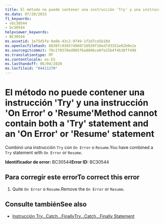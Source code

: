 ```yaml
---
title: El método no puede contener una instrucción 'Try' y una instrucción 'On Error' o 'Resume'
ms.date: 07/20/2015
f1_keywords:
- vbc30544
- bc30544
helpviewer_keywords:
- BC30544
ms.assetid: 1e75d5fe-9a6b-43c2-9749-1f2d7ce5b10d
ms.openlocfilehash: 6838fc936574960716939f18ed7d3351e62b0e1e
ms.sourcegitcommit: f8c270376ed905f6a8896ce0fe25b4f4b38ff498
ms.translationtype: MT
ms.contentlocale: es-ES
ms.lasthandoff: 06/04/2020
ms.locfileid: "84411270"
---
```

# <a name="method-cannot-contain-both-a-try-statement-and-an-on-error-or-resume-statement"></a><span data-ttu-id="598da-102">El método no puede contener una instrucción 'Try' y una instrucción 'On Error' o 'Resume'</span><span class="sxs-lookup"><span data-stu-id="598da-102">Method cannot contain both a 'Try' statement and an 'On Error' or 'Resume' statement</span></span>
<span data-ttu-id="598da-103">Combinó una instrucción `Try` con `On Error` o `Resume`.</span><span class="sxs-lookup"><span data-stu-id="598da-103">You have combined a `Try` statement with `On Error` or `Resume`.</span></span>  
  
 <span data-ttu-id="598da-104">**Identificador de error:** BC30544</span><span class="sxs-lookup"><span data-stu-id="598da-104">**Error ID:** BC30544</span></span>  
  
## <a name="to-correct-this-error"></a><span data-ttu-id="598da-105">Para corregir este error</span><span class="sxs-lookup"><span data-stu-id="598da-105">To correct this error</span></span>  
  
1. <span data-ttu-id="598da-106">Quite `On Error` o `Resume`.</span><span class="sxs-lookup"><span data-stu-id="598da-106">Remove the `On Error` or `Resume`.</span></span>  
  
## <a name="see-also"></a><span data-ttu-id="598da-107">Consulte también</span><span class="sxs-lookup"><span data-stu-id="598da-107">See also</span></span>

- [<span data-ttu-id="598da-108">Instrucción Try...Catch...Finally</span><span class="sxs-lookup"><span data-stu-id="598da-108">Try...Catch...Finally Statement</span></span>](../language-reference/statements/try-catch-finally-statement.md)
